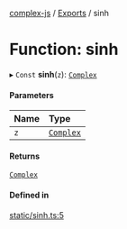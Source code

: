 [complex-js](../README.md) / [Exports](../modules.md) / sinh

# Function: sinh

▸ `Const` **sinh**(`z`): [`Complex`](../classes/Complex.md)

#### Parameters

| Name | Type |
| :------ | :------ |
| `z` | [`Complex`](../classes/Complex.md) |

#### Returns

[`Complex`](../classes/Complex.md)

#### Defined in

[static/sinh.ts:5](https://github.com/patrickroberts/complex/blob/master/src/static/sinh.ts#L5)
